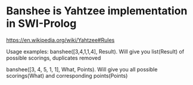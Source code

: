 # Banshee is Yahtzee implementation in SWI-Prolog
https://en.wikipedia.org/wiki/Yahtzee#Rules

Usage examples:
banshee([3,4,1,1,4], Result).
Will give you list(Result) of possible scorings, duplicates removed

banshee([3, 4, 5, 1, 1], What, Points).
Will give you all possible scorings(What) and corresponding
points(Points)

